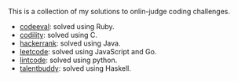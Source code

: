 This is a collection of my solutions to onlin-judge coding challenges.

* [codeeval](https://www.codeeval.com/): solved using Ruby.
* [codility](https://codility.com/): solved using C.
* [hackerrank](https://www.hackerrank.com/): solved using Java.
* [leetcode](https://leetcode.com/): solved using JavaScript and Go.
* [lintcode](https://www.lintcode.com/): solved using python.
* [talentbuddy](https://www.talentbuddy.co): solved using Haskell.
